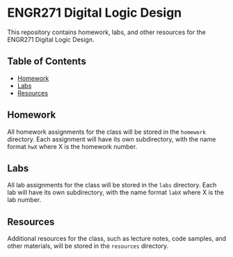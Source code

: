 # ENGR271 Digital Logic Design

This repository contains homework, labs, and other resources for the ENGR271 Digital Logic Design.

## Table of Contents

- [Homework](#homework)
- [Labs](#labs)
- [Resources](#resources)

## Homework

All homework assignments for the class will be stored in the `homework` directory. Each assignment will have its own subdirectory, with the name format `hwX` where X is the homework number.

## Labs

All lab assignments for the class will be stored in the `labs` directory. Each lab will have its own subdirectory, with the name format `labX` where X is the lab number.

## Resources

Additional resources for the class, such as lecture notes, code samples, and other materials, will be stored in the `resources` directory.
